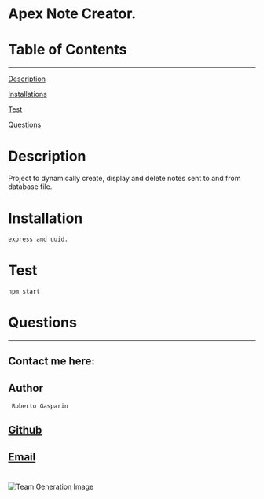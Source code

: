 # Apex Note Creator.

# Table of Contents

---

[Description](#Description)

[Installations](#Installations)

[Test](#Test)

[Questions](#Questions)

# Description

Project to dynamically create, display and delete notes sent to and from database file. 
# Installation

    express and uuid.

# Test

    npm start


# Questions

---

## Contact me here:

## Author

     Roberto Gasparin

## [Github](https://github.com/box-monkey)

## [Email](mailto:jr.gasparin15@gmail.com)

#

![Team Generation Image](./notetaker.png)
